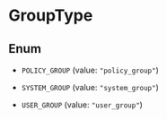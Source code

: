 

# GroupType

## Enum


* `POLICY_GROUP` (value: `"policy_group"`)

* `SYSTEM_GROUP` (value: `"system_group"`)

* `USER_GROUP` (value: `"user_group"`)



